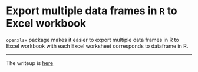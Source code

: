 # Export multiple data frames in `R` to Excel workbook

`openxlsx` package makes it easier to export multiple data frames in R to Excel workbook with each Excel worksheet corresponds to dataframe in R. 

---
The writeup is [here](http://bit.ly/RdatatoExcelworkbook)


